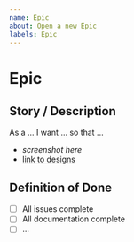 ```yaml
---
name: Epic
about: Open a new Epic
labels: Epic
---
```


# Epic

<!-- Please, complete the following form for an Epic. If some fields do not apply to your situation, feel free to skip them.-->

## Story / Description

<!-- Describe the Epic. It can be written down as a story, which is a general explanation of a feature written from the end user's perspective. Describe the end to end flow / end goal -->

As a ...
I want ...
so that ...

- _screenshot here_
- [link to designs]()

## Definition of Done

<!-- Include the minimum requirements for the Epic to be marked as completed. -->

- [ ] All issues complete
- [ ] All documentation complete
- [ ] ...
